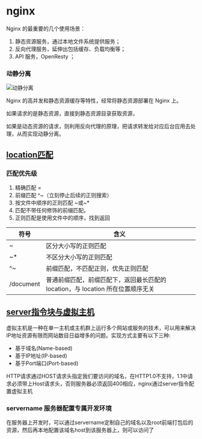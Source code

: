 # nginx

Nginx 的最重要的几个使用场景：

1. 静态资源服务，通过本地文件系统提供服务；
2. 反向代理服务，延伸出包括缓存、负载均衡等；
3. API 服务，OpenResty ；



###  动静分离

![动静分离](https://cdn.jsdelivr.net/gh/SHERlocked93/pic@env/uPic/2020-03-09-%E5%8A%A8%E9%9D%99%E5%88%86%E7%A6%BB.png)

Nginx 的高并发和静态资源缓存等特性，经常将静态资源部署在 Nginx 上。

如果请求的是静态资源，直接到静态资源目录获取资源，

如果是动态资源的请求，则利用反向代理的原理，把请求转发给对应后台应用去处理，从而实现动静分离。

## [location匹配](https://juejin.cn/post/6844903849166110733#heading-2)

### 匹配优先级

1. 精确匹配 =
1. 前缀匹配 ^~（立刻停止后续的正则搜索）
1. 按文件中顺序的正则匹配 ~或~*
1. 匹配不带任何修饰的前缀匹配。
2. 正则匹配是使用文件中的顺序，找到返回

符号 | 含义
---|---
~ | 区分大小写的正则匹配
~* | 不区分大小写的正则匹配
^~| 前缀匹配，不匹配正则，优先正则匹配
 /document | 普通前缀匹配，前缀匹配下，返回最长匹配的 location，与 location 所在位置顺序无关

## [server指令块与虚拟主机](https://segmentfault.com/a/1190000021771733)

虚拟主机是一种在单一主机或主机群上运行多个网站或服务的技术，可以用来解决IP地址资源有限而网站数目日益增多的问题。实现方式主要有以下三种:

- 基于域名(Name-based)
- 基于IP地址(IP-based)
- 基于Port端口(Port-based)

HTTP请求通过HOST请求头指定我们要访问的域名，在HTTP1.0不支持，1.1中请求必须带上Host请求头，否则服务器必须返回400相应，nginx通过server指令配置虚拟主机
### servername 服务器配置专属开发环境

  在服务器上开发时，可以通过servername定制自己的域名以及root前端打包后的资源，然后再本地配置该域名host到该服务器上，则可以访问了